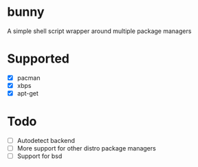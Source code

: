 # bunny
A simple shell script wrapper around multiple package managers

# Supported
- [x] pacman
- [x] xbps
- [x] apt-get

# Todo
- [ ] Autodetect backend
- [ ] More support for other distro package managers
- [ ] Support for bsd
